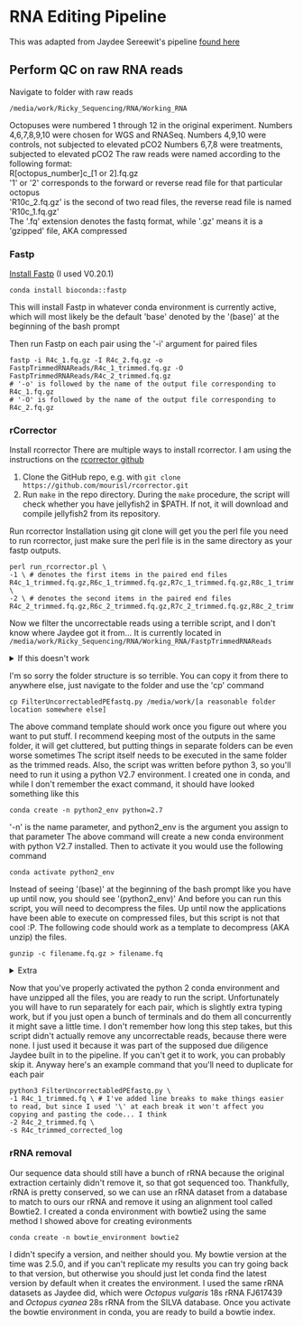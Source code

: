 # RNA Editing Pipeline
This was adapted from Jaydee Sereewit's pipeline [found here](https://github.com/asereewit/RNA-Editing-in-Octopus-rubescens-in-Response-to-Ocean-Acidification-Methods/tree/0.1.0)
## Perform QC on raw RNA reads
Navigate to folder with raw reads
```
/media/work/Ricky_Sequencing/RNA/Working_RNA
```
Octopuses were numbered 1 through 12 in the original experiment. Numbers 4,6,7,8,9,10 were chosen for WGS and RNASeq.
Numbers 4,9,10 were controls, not subjected to elevated pCO2
Numbers 6,7,8 were treatments, subjected to elevated pCO2
The raw reads were named according to the following format:  
  R[octopus_number]c_[1 or 2].fq.gz  
  '1' or '2' corresponds to the forward or reverse read file for that particular octopus  
  'R10c_2.fq.gz' is the second of two read files, the reverse read file is named 'R10c_1.fq.gz'  
  The '.fq' extension denotes the fastq format, while '.gz' means it is a 'gzipped' file, AKA compressed  

### Fastp
[Install Fastp](https://anaconda.org/bioconda/fastp) (I used V0.20.1)
```
conda install bioconda::fastp
```
This will install Fastp in whatever conda environment is currently active, which will most likely be the default 'base' denoted by the '(base)' at the beginning of the bash prompt

Then run Fastp on each pair using the '-i' argument for paired files
```
fastp -i R4c_1.fq.gz -I R4c_2.fq.gz -o FastpTrimmedRNAReads/R4c_1_trimmed.fq.gz -O FastpTrimmedRNAReads/R4c_2_trimmed.fq.gz
# '-o' is followed by the name of the output file corresponding to R4c_1.fq.gz
# '-O' is followed by the name of the output file corresponding to R4c_2.fq.gz
```
### rCorrector
Install rcorrector
There are multiple ways to install rcorrector. I am using the instructions on the [rcorrector github](https://github.com/mourisl/Rcorrector)
1. Clone the GitHub repo, e.g. with ```git clone https://github.com/mourisl/rcorrector.git```
2. Run ```make``` in the repo directory. During the ```make``` procedure, the script will check whether you have jellyfish2 in $PATH. If not, it will download and compile jellyfish2 from its repository.

Run rcorrector
Installation using git clone will get you the perl file you need to run rcorrector, just make sure the perl file is in the same directory as your fastp outputs.
```
perl run_rcorrector.pl \
-1 \ # denotes the first items in the paired end files
R4c_1_trimmed.fq.gz,R6c_1_trimmed.fq.gz,R7c_1_trimmed.fq.gz,R8c_1_trimmed.fq.gz,R9c_1_trimmed.fq.gz,R10c_1_trimmed.fq.gz \
-2 \ # denotes the second items in the paired end files
R4c_2_trimmed.fq.gz,R6c_2_trimmed.fq.gz,R7c_2_trimmed.fq.gz,R8c_2_trimmed.fq.gz,R9c_2_trimmed.fq.gz,R10c_2_trimmed.fq.gz
```
Now we filter the uncorrectable reads using a terrible script, and I don't know where Jaydee got it from...
It is currently located in ```/media/work/Ricky_Sequencing/RNA/Working_RNA/FastpTrimmedRNAReads```
<details>
  <summary>If this doesn't work</summary>
  There is another version of this python script located in ```/media/work/Ricky_Sequencing/RNA/Working_RNA/FastpTrimmedRNAReads/unzipped_rcorrected/trinity_bowtie_results```
  It may be the one I actually used, I can't remember and for that I apologize. I updated the structure of line 78 from “R2.next()” to “next(R2)”
</details>

I'm so sorry the folder structure is so terrible. You can copy it from there to anywhere else, just navigate to the folder and use the 'cp' command
```
cp FilterUncorrectabledPEfastq.py /media/work/[a reasonable folder location somewhere else]
```
The above command template should work once you figure out where you want to put stuff. I recommend keeping most of the outputs in the same folder, it will get cluttered, but putting things in separate folders can be even worse sometimes
The script itself needs to be executed in the same folder as the trimmed reads. Also, the script was written before python 3, so you'll need to run it using a python V2.7 environment. I created one in conda, and while I don't remember the exact command, it should have looked something like this
```
conda create -n python2_env python=2.7
```
'-n' is the name parameter, and python2_env is the argument you assign to that parameter
The above command will create a new conda environment with python V2.7 installed. Then to activate it you would use the following command
```
conda activate python2_env
```
Instead of seeing '(base)' at the beginning of the bash prompt like you have up until now, you should see '(python2_env)'
And before you can run this script, you will need to decompress the files. Up until now the applications have been able to execute on compressed files, but this script is not that cool :P. The following code should work as a template to decompress (AKA unzip) the files.
```
gunzip -c filename.fq.gz > filename.fq
```
<details>
  <summary>Extra</summary> 
  The command is probably supposed to be pronounced out loud as 'jee-unzip' but I just pronounce it as spelled with a hard 'g'. It does the opposite of the 'gzip' command, which compresses files.
  The '-c' parameter means that it will leave the original file alone and print the output to the command line. That's good because we want to keep the intermediate files, but bad because it'll just spit gigabytes of fastq data onto the screen for several minutes and  accomplish nothing. This is why, after we specify the filename.fq.gz to unzip, we then pipe that output into a text file named filename.fq (all we've done is dropped the '.gz' extension on the name). You could probably easily write the command to unzip all the files you want to at once and rename them accordingly, but if you do it wrong you'll create unzipped copies of every zipped file in the folder and you probably have ones you'd rather not unzip. If you want to do it all at once, ask Kirt how to format a command for that, he'll show you a simple regex tip, otherwise you'll have to run the command once for every single file, which doesn't take super long so it's not a huge deal.

</details>

Now that you've properly activated the python 2 conda environment and have unzipped all the files, you are ready to run the script. Unfortunately you will have to run separately for each pair, which is slightly extra typing work, but if you just open a bunch of terminals and do them all concurrently it might save a little time. I don't remember how long this step takes, but this script didn't actually remove any uncorrectable reads, because there were none. I just used it because it was part of the supposed due diligence Jaydee built in to the pipeline. If you can't get it to work, you can probably skip it.
Anyway here's an example command that you'll need to duplicate for each pair
```
python3 FilterUncorrectabledPEfastq.py \
-1 R4c_1_trimmed.fq \ # I've added line breaks to make things easier to read, but since I used '\' at each break it won't affect you copying and pasting the code... I think
-2 R4c_2_trimmed.fq \
-s R4c_trimmed_corrected_log
```

### rRNA removal
Our sequence data should still have a bunch of rRNA because the original extraction certainly didn't remove it, so that got sequenced too. Thankfully, rRNA is pretty conserved, so we can use an rRNA dataset from a database to match to ours our rRNA and remove it using an alignment tool called Bowtie2. I created a conda environment with bowtie2 using the same method I showed above for creating evironments
```
conda create -n bowtie_environment bowtie2
```
I didn't specify a version, and neither should you. My bowtie version at the time was 2.5.0, and if you can't replicate my results you can try going back to that version, but otherwise you should just let conda find the latest version by default when it creates the environment. I used the same rRNA datasets as Jaydee did, which were _Octopus vulgaris_ 18s rRNA FJ617439 and _Octopus cyanea_ 28s rRNA from the SILVA database. Once you activate the bowtie environment in conda, you are ready to build a bowtie index.
